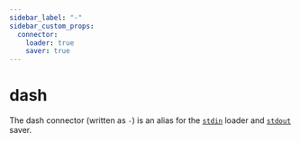 ```yaml
---
sidebar_label: "-"
sidebar_custom_props:
  connector:
    loader: true
    saver: true
---
```


# dash

The dash connector (written as `-`) is an alias for the [`stdin`](stdin.md)
loader and [`stdout`](stdout.md) saver.
